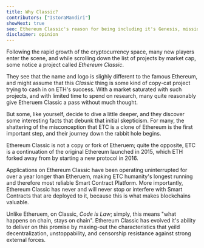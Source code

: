 ```yaml
---
title: Why Classic?
contributors: ["IstoraMandiri"]
showNext: true
seo: Ethereum Classic's reason for being including it's Genesis, mission of Decentralization and the bright future it enables thanks to Code is Law
disclaimer: opinion
---
```


Following the rapid growth of the cryptocurrency space, many new players enter the scene, and while scrolling down the list of projects by market cap, some notice a project called _Ethereum Classic_.

They see that the name and logo is slighly different to the famous Ethereum, and might assume that this _Classic_ thing is some kind of copy-cat project trying to cash in on ETH's success. With a market saturated with such projects, and with limited time to spend on research, many quite reasonably give Etheruem Classic a pass without much thought.

But some, like yourself, decide to dive a little deeper, and they discover some interesting facts that debunk that initial skepticism. For many, the shattering of the misconception that ETC is a clone of Ethereum is the first important step, and their journey down the rabbit hole begins.

Ethereum Classic is not a copy or fork of Etheruem; quite the opposite, ETC is a continuation of the original Ethereum launched in 2015, which ETH forked away from by starting a new protocol in 2016.

Applications on Ethereum Classic have been operating uninterrupted for over a year longer than Etheruem, making ETC humanity's longest running and therefore most reliable Smart Contract Platform. More importantly, Ethereum Classic has never and will never stop or interfere with Smart Contracts that are deployed to it, because this is what makes blockchains valuable.

Unlike Etheruem, on Classic, _Code is Law_; simply, this means "what happens on chain, stays on chain". Ethereum Classic has evolved it's ability to deliver on this promise by maxing-out the characteristics that yeild decentralization, unstoppability, and censorship resistance against strong external forces.
